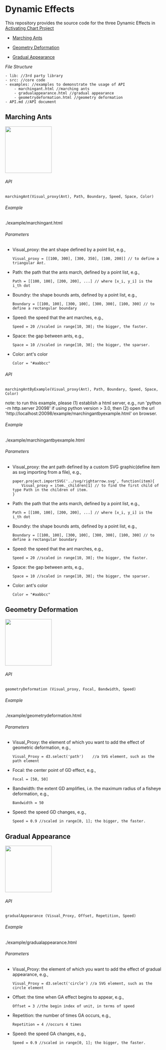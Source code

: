# Dynamic Effects

This repository provides the source code for the three Dynamic Effects in [Activating Chart Project](https://vizgroup.github.io/activateviz/)

- [Marching Ants](#marching-ants)

- [Geometry Deformation](#geometric-deformation)

- [Gradual Appearance](#gradual-appearance)

*File Structure*

	- lib: //3rd party library
	- src: //core code
	- examples: //examples to demonstrate the usage of API
		- marchingant.html //marching ants
		- gradualappearance.html //gradual appearance	
		- geometrydeformation.html //geometry deformation
	- API.md //API document
	

## Marching Ants

<img src="https://github.com/vizgroup/DynamicEffect/blob/master/rc/marchingant.png" height="150">


###### API

```
marchingAnt(Visual_proxy(Ant), Path, Boundary, Speed, Space, Color)
```

###### Example

./example/marchingant.html

###### Parameters

- Visual_proxy: the ant shape defined by a point list,  e.g.,
	```
	Visual_proxy = [[100, 300], [300, 350], [100, 200]] // to define a triangular Ant. 
	```

- Path: the path that the ants march, defined by a point list, e.g., 
	```
	Path = [[100, 100], [200, 200], ...] // where [x_i, y_i] is the i_th dot
	```
  
- Boundry: the shape bounds ants, defined by a point list, e.g., 
	```
	Boundary = [[100, 100], [300, 100], [300, 300], [100, 300] // to define a rectangular boundary
	```

- Speed: the speed that the ant marches, e.g., 
	```
	Speed = 20 //scaled in range[10, 30]; the bigger, the faster. 
	```

- Space: the gap between ants, e.g.,
	```
	Space = 10 //scaled in range[10, 30]; the bigger, the sparser.
	```

- Color: ant's color
	```
	Color = "#aabbcc"
	```

###### API

```
marchingAntByExample(Visual_proxy(Ant), Path, Boundary, Speed, Space, Color)
```

note: to run this example, please (1) establish a html server, e.g., run 'python -m http.server 20098' if using python version > 3.0, then (2) open the url 'http://localhost:20098/example/marchingantbyexample.html' on browser.

###### Example

./example/marchingantbyexample.html

###### Parameters

- Visual_proxy: the ant path defined by a custom SVG graphic(define item as svg importing from a file), e.g.,
	```
	paper.project.importSVG('../svg/rightarrow.svg', function(item){
		Visual_proxy = item._children[1] // to find the first child of type Path in the children of item. 
	}
	```

- Path: the path that the ants march, defined by a point list, e.g., 
	```
	Path = [[100, 100], [200, 200], ...] // where [x_i, y_i] is the i_th dot
	```
  
- Boundry: the shape bounds ants, defined by a point list, e.g., 
	```
	Boundary = [[100, 100], [300, 100], [300, 300], [100, 300] // to define a rectangular boundary
	```

- Speed: the speed that the ant marches, e.g., 
	```
	Speed = 20 //scaled in range[10, 30]; the bigger, the faster. 
	```

- Space: the gap between ants, e.g.,
	```
	Space = 10 //scaled in range[10, 30]; the bigger, the sparser.
	```

- Color: ant's color
	```
	Color = "#aabbcc"
	```

## Geometry Deformation

<img src="https://github.com/vizgroup/DynamicEffect/blob/master/rc/geometrydeformation.png" height="150">


###### API

```
geometryDeformation (Visual_proxy, Focal, Bandwidth, Speed)
```

###### Example

./example/geometrydeformation.html

###### Parameters

- Visual_Proxy: the element of which you want to add the effect of geometric deformation, e.g., 
	
	```
	Visual_Proxy = d3.select('path')	//a SVG element, such as the path element

- Focal: the center point of GD effect, e.g., 
	```
	Focal = [50, 50] 
   	```
         
- Bandwidth: the extent GD amplifies, i.e. the maximum radius of a fisheye deformation, e.g., 
	```
	Bandwidth = 50 
	```
- Speed: the speed GD changes, e.g., 
	```
	Speed = 0.9 //scaled in range[0, 1]; the bigger, the faster. 
    ```     

## Gradual Appearance

<img src="https://github.com/vizgroup/DynamicEffect/blob/master/rc/gradualappearance.png" height="150">

###### API

```
gradualAppearance (Visual_Proxy, Offset, Repetition, Speed)
```

###### Example  

./example/gradualappearance.html

###### Parameters
- Visual_Proxy: the element of which you want to add the effect of gradual appearance, e.g.,

	```
	Visual_Proxy = d3.select('circle') //a SVG element, such as the circle element

	```

- Offset: the time when GA effect begins to appear, e.g., 
	```
	Offset = 3 //the begin index of unit, in terms of speed
	```

- Repetition: the number of times GA occurs, e.g.,
	``` 
	Repetition = 4 //occurs 4 times
	```

- Speed: the speed GA changes, e.g.,
	``` 
	Speed = 0.9 //scaled in range[0, 1]; the bigger, the faster.   
	```
